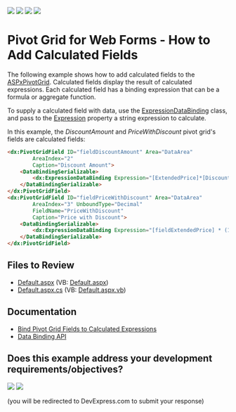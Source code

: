<!-- default badges list -->
![](https://img.shields.io/endpoint?url=https://codecentral.devexpress.com/api/v1/VersionRange/128577184/24.2.1%2B)
[![](https://img.shields.io/badge/Open_in_DevExpress_Support_Center-FF7200?style=flat-square&logo=DevExpress&logoColor=white)](https://supportcenter.devexpress.com/ticket/details/E1892)
[![](https://img.shields.io/badge/📖_How_to_use_DevExpress_Examples-e9f6fc?style=flat-square)](https://docs.devexpress.com/GeneralInformation/403183)
[![](https://img.shields.io/badge/💬_Leave_Feedback-feecdd?style=flat-square)](#does-this-example-address-your-development-requirementsobjectives)
<!-- default badges end -->
# Pivot Grid for Web Forms - How to Add Calculated Fields

The following example shows how to add calculated fields to the [ASPxPivotGrid](https://docs.devexpress.com/AspNet/DevExpress.Web.ASPxPivotGrid.ASPxPivotGrid).
Calculated fields display the result of calculated expressions. Each calculated field has a binding expression that can be a formula or aggregate function.

To supply a calculated field with data, use the [ExpressionDataBinding](https://docs.devexpress.com/AspNet/DevExpress.Web.ASPxPivotGrid.ExpressionDataBinding) class, and pass to the [Expression](https://docs.devexpress.com/CoreLibraries/DevExpress.PivotGrid.DataBinding.ExpressionBindingBase.Expression) property a string expression to calculate.


In this example, the *DiscountAmount* and *PriceWithDiscount* pivot grid's fields are calculated fields:
```aspx
<dx:PivotGridField ID="fieldDiscountAmount" Area="DataArea"
        AreaIndex="2"
        Caption="Discount Amount">
    <DataBindingSerializable>
        <dx:ExpressionDataBinding Expression="[ExtendedPrice]*[Discount]" />
    </DataBindingSerializable>
</dx:PivotGridField>
<dx:PivotGridField ID="fieldPriceWithDiscount" Area="DataArea"
        AreaIndex="3" UnboundType="Decimal"
        FieldName="PriceWithDiscount"
        Caption="Price with Discount">
    <DataBindingSerializable>
        <dx:ExpressionDataBinding Expression="[fieldExtendedPrice] * (1 - [fieldDiscount])" />
    </DataBindingSerializable>
</dx:PivotGridField>
```

## Files to Review

* [Default.aspx](./CS/ASPxPivotGrid_CalculateUnboundData/Default.aspx) (VB: [Default.aspx](./VB/ASPxPivotGrid_CalculateUnboundData/Default.aspx))
* [Default.aspx.cs](./CS/ASPxPivotGrid_CalculateUnboundData/Default.aspx.cs) (VB: [Default.aspx.vb](./VB/ASPxPivotGrid_CalculateUnboundData/Default.aspx.vb))

## Documentation

- [Bind Pivot Grid Fields to Calculated Expressions](https://docs.devexpress.com/AspNet/7259/components/pivot-grid/binding-to-data/bind-pivot-grid-field-to-calculated-expression)
- [Data Binding API](https://docs.devexpress.com/CoreLibraries/401533/devexpress-pivot-grid-core-library/data-binding-api)
<!-- feedback -->
## Does this example address your development requirements/objectives?

[<img src="https://www.devexpress.com/support/examples/i/yes-button.svg"/>](https://www.devexpress.com/support/examples/survey.xml?utm_source=github&utm_campaign=web-forms-pivot-grid-add-unbound-fields&~~~was_helpful=yes) [<img src="https://www.devexpress.com/support/examples/i/no-button.svg"/>](https://www.devexpress.com/support/examples/survey.xml?utm_source=github&utm_campaign=web-forms-pivot-grid-add-unbound-fields&~~~was_helpful=no)

(you will be redirected to DevExpress.com to submit your response)
<!-- feedback end -->
